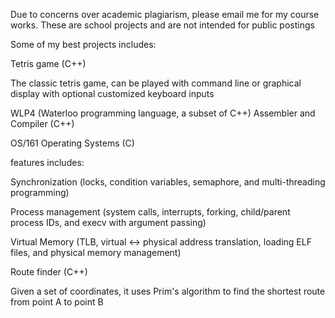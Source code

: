 Due to concerns over academic plagiarism, please email me for my course works. These are school projects and are not intended for public postings


Some of my best projects includes:

Tetris game (C++)

The classic tetris game, can be played with command line or graphical display with optional customized keyboard inputs

WLP4 (Waterloo programming language, a subset of C++) Assembler and Compiler (C++)

OS/161 Operating Systems (C)

features includes:

Synchronization (locks, condition variables, semaphore, and multi-threading programming)

Process management (system calls, interrupts, forking, child/parent process IDs, and execv with argument passing)

Virtual Memory (TLB, virtual <-> physical address translation, loading ELF files, and physical memory management)


Route finder (C++)

Given a set of coordinates, it uses Prim's algorithm to find the shortest route from point A to point B
